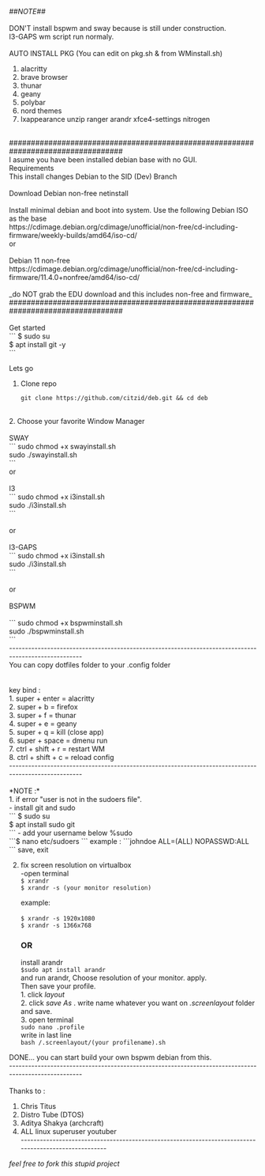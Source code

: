 
*##NOTE##*<br />
<br />
DON'T install bspwm and sway because is still under construction.<br />
I3-GAPS wm script run normaly.<br />
<br />
AUTO INSTALL PKG (You can edit on pkg.sh & from WMinstall.sh)<br />
1. alacritty<br />
2. brave browser<br />
3. thunar<br />
4. geany<br />
5. polybar<br />
6. nord themes<br />
7. lxappearance unzip ranger arandr xfce4-settings nitrogen<br />
<br />
##################################################################################<br />
I asume you have been installed debian base with no GUI.<br />
Requirements<br />
This install changes Debian to the SID (Dev) Branch<br />
<br />
Download Debian non-free netinstall<br />
<br />
Install minimal debian and boot into system. Use the following Debian ISO as the base<br />
https://cdimage.debian.org/cdimage/unofficial/non-free/cd-including-firmware/weekly-builds/amd64/iso-cd/
<br />
or<br />
<br />
Debian 11 non-free <br />
https://cdimage.debian.org/cdimage/unofficial/non-free/cd-including-firmware/11.4.0+nonfree/amd64/iso-cd/ <br />
<br />
_do NOT grab the EDU download and this includes non-free and firmware_<br />
##################################################################################<br />
<br />
Get started<br />
	 ```
	 $ sudo su <br />
   	 $ apt install git -y<br /> 
	 ```
	 
Lets go  <br />

1. Clone repo<br />
    ```
    git clone https://github.com/citzid/deb.git && cd deb
    ```
  <br />
2. Choose your favorite Window Manager<br />
<br />
    SWAY<br />
    ```
    sudo chmod +x swayinstall.sh <br />
    sudo ./swayinstall.sh <br />
    ```
<br />
    or<br />
 <br />   
    I3<br />
    ```
    sudo chmod +x i3install.sh <br />
    sudo ./i3install.sh <br />
    ```
    <br />
    <br />
    or<br />
    <br />
    I3-GAPS<br />
    ```
    sudo chmod +x i3install.sh <br />
    sudo ./i3install.sh <br />
    ```
<br />
<br />
    or<br />
    <br />
    BSPWM<br />
    <br />
    ```
    sudo chmod +x bspwminstall.sh <br />
    sudo ./bspwminstall.sh  <br />
    ```
     <br />
----------------------------------------------------------------------------------------------------- <br />
You can copy dotfiles folder to your .config folder <br />
 <br />
 <br />
key bind : <br />
1. super + enter = alacritty <br />
2. super + b = firefox <br />
3. super + f = thunar <br />
4. super + e = geany <br />
5. super + q = kill (close app) <br />
6. super + space = dmenu run <br />
7. ctrl + shift + r = restart WM <br />
8. ctrl + shift + c = reload config<br />
----------------------------------------------------------------------------------------------------- <br />
 <br />
*NOTE :* <br />
1. if error "user is not in the sudoers file". <br />
        - install git and sudo<br />
             ```
	     $ sudo su  <br />
	     $ apt install sudo git   <br />
	     ```
        - add your username below %sudo <br />
             ```$ nano etc/sudoers  ```
                 example :  ```johndoe <tab> ALL=(ALL) NOPASSWD:ALL ```
                 save, exit
        
2. fix screen resolution on virtualbox<br />
  -open terminal<br />
   ```$ xrandr ```<br />
   ```$ xrandr -s (your monitor resolution)```<br />
   
   example:<br /> 	
   		```$ xrandr -s 1920x1080```<br />
		```$ xrandr -s 1366x768```<br />
   
   
   ### OR ###
   
   
   install arandr<br />
   ```$sudo apt install arandr```<br />
   and run arandr, Choose resolution of your monitor. apply.<br />
   Then save your profile. <br />
		1. click _layout_<br />
		2. click _save As_ . write name whatever you want on _.screenlayout_ folder and save.<br />
		3. open terminal	<br />
			```sudo nano .profile```<br />
			write in last line<br />
			```bash /.screenlayout/(your profilename).sh```<br />
   

DONE... you can start build your own bspwm debian from this.<br />
-----------------------------------------------------------------------------------------------------<br />
<br />
Thanks to :<br />
1. Chris Titus<br />
2. Distro Tube (DTOS)<br />
3. Aditya Shakya (archcraft)<br />
3. ALL linux superuser youtuber<br />
-----------------------------------------------------------------------------------------------------<br />

*_feel free to fork this stupid project_*
